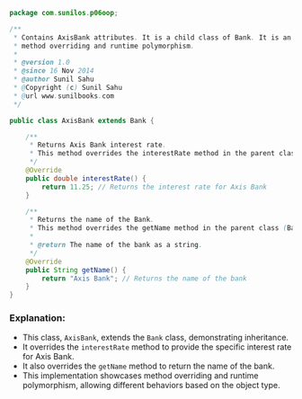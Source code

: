 ```java
package com.sunilos.p06oop;

/**
 * Contains AxisBank attributes. It is a child class of Bank. It is an example of
 * method overriding and runtime polymorphism.
 * 
 * @version 1.0
 * @since 16 Nov 2014
 * @author Sunil Sahu
 * @Copyright (c) Sunil Sahu
 * @url www.sunilbooks.com
 */

public class AxisBank extends Bank {

	/**
	 * Returns Axis Bank interest rate.
	 * This method overrides the interestRate method in the parent class (Bank).
	 */
	@Override
	public double interestRate() {
		return 11.25; // Returns the interest rate for Axis Bank
	}

	/**
	 * Returns the name of the Bank.
	 * This method overrides the getName method in the parent class (Bank).
	 * 
	 * @return The name of the bank as a string.
	 */
	@Override
	public String getName() {
		return "Axis Bank"; // Returns the name of the bank
	}
}
```

### Explanation:
- This class, `AxisBank`, extends the `Bank` class, demonstrating inheritance.
- It overrides the `interestRate` method to provide the specific interest rate for Axis Bank.
- It also overrides the `getName` method to return the name of the bank.
- This implementation showcases method overriding and runtime polymorphism, allowing different behaviors based on the object type.
